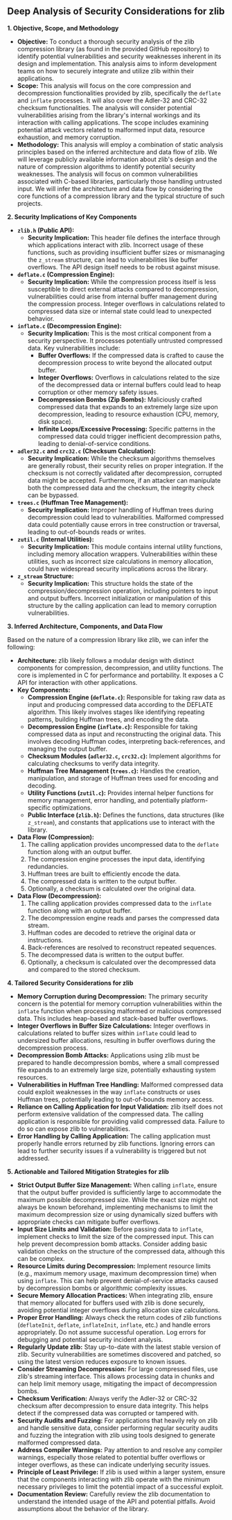 ## Deep Analysis of Security Considerations for zlib

**1. Objective, Scope, and Methodology**

*   **Objective:** To conduct a thorough security analysis of the zlib compression library (as found in the provided GitHub repository) to identify potential vulnerabilities and security weaknesses inherent in its design and implementation. This analysis aims to inform development teams on how to securely integrate and utilize zlib within their applications.
*   **Scope:** This analysis will focus on the core compression and decompression functionalities provided by zlib, specifically the `deflate` and `inflate` processes. It will also cover the Adler-32 and CRC-32 checksum functionalities. The analysis will consider potential vulnerabilities arising from the library's internal workings and its interaction with calling applications. The scope includes examining potential attack vectors related to malformed input data, resource exhaustion, and memory corruption.
*   **Methodology:** This analysis will employ a combination of static analysis principles based on the inferred architecture and data flow of zlib. We will leverage publicly available information about zlib's design and the nature of compression algorithms to identify potential security weaknesses. The analysis will focus on common vulnerabilities associated with C-based libraries, particularly those handling untrusted input. We will infer the architecture and data flow by considering the core functions of a compression library and the typical structure of such projects.

**2. Security Implications of Key Components**

*   **`zlib.h` (Public API):**
    *   **Security Implication:** This header file defines the interface through which applications interact with zlib. Incorrect usage of these functions, such as providing insufficient buffer sizes or mismanaging the `z_stream` structure, can lead to vulnerabilities like buffer overflows. The API design itself needs to be robust against misuse.
*   **`deflate.c` (Compression Engine):**
    *   **Security Implication:** While the compression process itself is less susceptible to direct external attacks compared to decompression, vulnerabilities could arise from internal buffer management during the compression process. Integer overflows in calculations related to compressed data size or internal state could lead to unexpected behavior.
*   **`inflate.c` (Decompression Engine):**
    *   **Security Implication:** This is the most critical component from a security perspective. It processes potentially untrusted compressed data. Key vulnerabilities include:
        *   **Buffer Overflows:**  If the compressed data is crafted to cause the decompression process to write beyond the allocated output buffer.
        *   **Integer Overflows:**  Overflows in calculations related to the size of the decompressed data or internal buffers could lead to heap corruption or other memory safety issues.
        *   **Decompression Bombs (Zip Bombs):** Maliciously crafted compressed data that expands to an extremely large size upon decompression, leading to resource exhaustion (CPU, memory, disk space).
        *   **Infinite Loops/Excessive Processing:**  Specific patterns in the compressed data could trigger inefficient decompression paths, leading to denial-of-service conditions.
*   **`adler32.c` and `crc32.c` (Checksum Calculation):**
    *   **Security Implication:** While the checksum algorithms themselves are generally robust, their security relies on proper integration. If the checksum is not correctly validated after decompression, corrupted data might be accepted. Furthermore, if an attacker can manipulate both the compressed data and the checksum, the integrity check can be bypassed.
*   **`trees.c` (Huffman Tree Management):**
    *   **Security Implication:**  Improper handling of Huffman trees during decompression could lead to vulnerabilities. Malformed compressed data could potentially cause errors in tree construction or traversal, leading to out-of-bounds reads or writes.
*   **`zutil.c` (Internal Utilities):**
    *   **Security Implication:** This module contains internal utility functions, including memory allocation wrappers. Vulnerabilities within these utilities, such as incorrect size calculations in memory allocation, could have widespread security implications across the library.
*   **`z_stream` Structure:**
    *   **Security Implication:** This structure holds the state of the compression/decompression operation, including pointers to input and output buffers. Incorrect initialization or manipulation of this structure by the calling application can lead to memory corruption vulnerabilities.

**3. Inferred Architecture, Components, and Data Flow**

Based on the nature of a compression library like zlib, we can infer the following:

*   **Architecture:** zlib likely follows a modular design with distinct components for compression, decompression, and utility functions. The core is implemented in C for performance and portability. It exposes a C API for interaction with other applications.
*   **Key Components:**
    *   **Compression Engine (`deflate.c`):**  Responsible for taking raw data as input and producing compressed data according to the DEFLATE algorithm. This likely involves stages like identifying repeating patterns, building Huffman trees, and encoding the data.
    *   **Decompression Engine (`inflate.c`):** Responsible for taking compressed data as input and reconstructing the original data. This involves decoding Huffman codes, interpreting back-references, and managing the output buffer.
    *   **Checksum Modules (`adler32.c`, `crc32.c`):** Implement algorithms for calculating checksums to verify data integrity.
    *   **Huffman Tree Management (`trees.c`):**  Handles the creation, manipulation, and storage of Huffman trees used for encoding and decoding.
    *   **Utility Functions (`zutil.c`):** Provides internal helper functions for memory management, error handling, and potentially platform-specific optimizations.
    *   **Public Interface (`zlib.h`):** Defines the functions, data structures (like `z_stream`), and constants that applications use to interact with the library.
*   **Data Flow (Compression):**
    1. The calling application provides uncompressed data to the `deflate` function along with an output buffer.
    2. The compression engine processes the input data, identifying redundancies.
    3. Huffman trees are built to efficiently encode the data.
    4. The compressed data is written to the output buffer.
    5. Optionally, a checksum is calculated over the original data.
*   **Data Flow (Decompression):**
    1. The calling application provides compressed data to the `inflate` function along with an output buffer.
    2. The decompression engine reads and parses the compressed data stream.
    3. Huffman codes are decoded to retrieve the original data or instructions.
    4. Back-references are resolved to reconstruct repeated sequences.
    5. The decompressed data is written to the output buffer.
    6. Optionally, a checksum is calculated over the decompressed data and compared to the stored checksum.

**4. Tailored Security Considerations for zlib**

*   **Memory Corruption during Decompression:** The primary security concern is the potential for memory corruption vulnerabilities within the `inflate` function when processing malformed or malicious compressed data. This includes heap-based and stack-based buffer overflows.
*   **Integer Overflows in Buffer Size Calculations:**  Integer overflows in calculations related to buffer sizes within `inflate` could lead to undersized buffer allocations, resulting in buffer overflows during the decompression process.
*   **Decompression Bomb Attacks:**  Applications using zlib must be prepared to handle decompression bombs, where a small compressed file expands to an extremely large size, potentially exhausting system resources.
*   **Vulnerabilities in Huffman Tree Handling:**  Malformed compressed data could exploit weaknesses in the way `inflate` constructs or uses Huffman trees, potentially leading to out-of-bounds memory access.
*   **Reliance on Calling Application for Input Validation:** zlib itself does not perform extensive validation of the compressed data. The calling application is responsible for providing valid compressed data. Failure to do so can expose zlib to vulnerabilities.
*   **Error Handling by Calling Application:** The calling application must properly handle errors returned by zlib functions. Ignoring errors can lead to further security issues if a vulnerability is triggered but not addressed.

**5. Actionable and Tailored Mitigation Strategies for zlib**

*   **Strict Output Buffer Size Management:** When calling `inflate`, ensure that the output buffer provided is sufficiently large to accommodate the maximum possible decompressed size. While the exact size might not always be known beforehand, implementing mechanisms to limit the maximum decompression size or using dynamically sized buffers with appropriate checks can mitigate buffer overflows.
*   **Input Size Limits and Validation:** Before passing data to `inflate`, implement checks to limit the size of the compressed input. This can help prevent decompression bomb attacks. Consider adding basic validation checks on the structure of the compressed data, although this can be complex.
*   **Resource Limits during Decompression:** Implement resource limits (e.g., maximum memory usage, maximum decompression time) when using `inflate`. This can help prevent denial-of-service attacks caused by decompression bombs or algorithmic complexity issues.
*   **Secure Memory Allocation Practices:** When integrating zlib, ensure that memory allocated for buffers used with zlib is done securely, avoiding potential integer overflows during allocation size calculations.
*   **Proper Error Handling:**  Always check the return codes of zlib functions (`deflateInit`, `deflate`, `inflateInit`, `inflate`, etc.) and handle errors appropriately. Do not assume successful operation. Log errors for debugging and potential security incident analysis.
*   **Regularly Update zlib:** Stay up-to-date with the latest stable version of zlib. Security vulnerabilities are sometimes discovered and patched, so using the latest version reduces exposure to known issues.
*   **Consider Streaming Decompression:** For large compressed files, use zlib's streaming interface. This allows processing data in chunks and can help limit memory usage, mitigating the impact of decompression bombs.
*   **Checksum Verification:** Always verify the Adler-32 or CRC-32 checksum after decompression to ensure data integrity. This helps detect if the compressed data was corrupted or tampered with.
*   **Security Audits and Fuzzing:** For applications that heavily rely on zlib and handle sensitive data, consider performing regular security audits and fuzzing the integration with zlib using tools designed to generate malformed compressed data.
*   **Address Compiler Warnings:** Pay attention to and resolve any compiler warnings, especially those related to potential buffer overflows or integer overflows, as these can indicate underlying security issues.
*   **Principle of Least Privilege:** If zlib is used within a larger system, ensure that the components interacting with zlib operate with the minimum necessary privileges to limit the potential impact of a successful exploit.
*   **Documentation Review:** Carefully review the zlib documentation to understand the intended usage of the API and potential pitfalls. Avoid assumptions about the behavior of the library.
